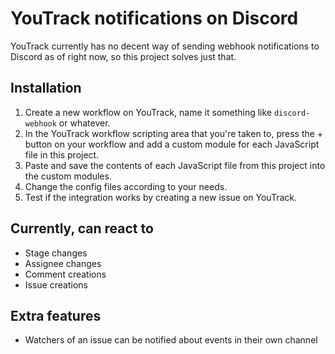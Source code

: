 # YouTrack notifications on Discord
YouTrack currently has no decent way of sending webhook notifications to Discord as of right now, so this project solves just that.

## Installation
1. Create a new workflow on YouTrack, name it something like `discord-webhook` or whatever.
2. In the YouTrack workflow scripting area that you're taken to, press the + button on your workflow and add a custom module for each JavaScript file in this project.
3. Paste and save the contents of each JavaScript file from this project into the custom modules.
4. Change the config files according to your needs.
5. Test if the integration works by creating a new issue on YouTrack.

## Currently, can react to
- Stage changes
- Assignee changes
- Comment creations
- Issue creations

## Extra features
- Watchers of an issue can be notified about events in their own channel
